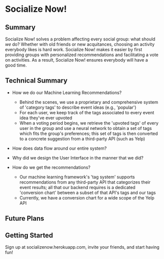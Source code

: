 # Socialize Now! #

## Summary ##

  Socialize Now! solves a problem affecting every social group: what should _we_ do? Whether with old friends or new acquitances, choosing an activity everybody likes is hard work. Socialize Now! makes it easier by first providing groups with personalized recommendations and facilitating a vote on activities. As a result, Socialize Now! ensures everybody will have a good time.

## Technical Summary ##

  - How we do our Machine Learning Recommendations?
    - Behind the scenes, we use a proprietary and comprehensive system of 'category tags' to describe event ideas (e.g., 'popular')
    - For each user, we keep track of the tags associated to every event idea they've ever upvoted
    - When a voting period begins, we retrieve the 'upvoted tags' of every user in the group and use a neural network to obtain a set of tags which fits the group's preferences; this set of tags is then converted to a concrete suggestion from a third-party API (such as Yelp)

  - How does data flow around our entire system?
  - Why did we design the User Interface in the manner that we did?
  - How do we get the recommendations?
    - Our machine learning framework's 'tag system' supports recommendations from any third-party API that categorizes their event results; all that our backend requires is a dedicated 'conversion chart' between a subset of that API's tags and our tags
    - Currently, we have a conversion chart for a wide scope of the Yelp API

## Future Plans ##


## Getting Started ##

  Sign up at socializenow.herokuapp.com, invite your friends, and start having fun!
